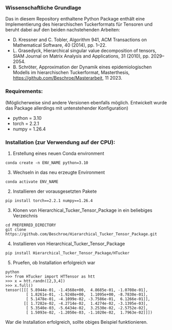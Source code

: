 ### Wissenschaftliche Grundlage
Das in diesem Repository enthaltene Python Package enthält eine Implementierung des hierarchischen Tuckerformats für Tensoren und beruht dabei
auf den beiden nachstehenden Arbeiten: 

- D. Kressner and C. Tobler, Algorithm 941, ACM Transactions on Mathematical Software, 40 (2014), pp. 1–22.
- L. Grasedyck, Hierarchical singular value decomposition of tensors, SIAM Journal on Matrix Analysis and Applications, 31 (2010), pp. 2029–2054.
- B. Schröter, Approximation der Dynamik eines epidemiologischen Modells im hierarchischen Tuckerformat, Masterthesis, https://github.com/Beschroe/Masterarbeit, 11 2023.

### Requirements:
(Möglicherweise sind andere Versionen ebenfalls möglich. Entwickelt wurde das Package allerdings mit untenstehender Konfiguration)
- python = 3.10
- torch = 2.2.1
- numpy = 1.26.4

### Installation (zur Verwendung auf der CPU):
1) Erstellung eines neuen Conda environment
```
conda create -n ENV_NAME python=3.10
```
3) Wechseln in das neu erzeugte Environment
```
conda activate ENV_NAME
```
2) Installieren der vorausgesetzten Pakete
```
pip install torch==2.2.1 numpy==1.26.4
```
3) Klonen von Hierarchical_Tucker_Tensor_Package in ein beliebiges Verzeichnis
```
cd PREFERRED_DIRECTORY
git clone https://github.com/Beschroe/Hierarchical_Tucker_Tensor_Package.git
```
4) Installieren von Hierarchical_Tucker_Tensor_Package
```
pip install Hierarchical_Tucker_Tensor_Package/HTucker
```
5) Pruefen, ob Installation erfolgreich war
```
python
>>> from HTucker import HTTensor as htt
>>> x = htt.randn([2,3,4])
>>> x.full()
tensor([[[ 5.8944e-01, -1.4568e+00,  4.8685e-01, -1.0708e-01],
         [ 1.8261e-01, -1.9248e+00,  1.1095e+00, -8.7830e-01],
         [ 5.1478e-01, -4.1099e-02, -3.7586e-01,  6.1266e-01]],
        [[ 1.7282e-02, -4.2714e-02,  1.4274e-02, -3.1395e-03],
         [ 5.3540e-03, -5.6434e-02,  3.2530e-02, -2.5752e-02],
         [ 1.5093e-02, -1.2050e-03, -1.1020e-02,  1.7963e-02]]])
```
War die Installation erfolgreich, sollte obiges Beispiel funktionieren.
